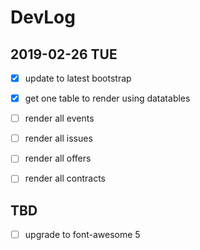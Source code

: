 # DevLog

## 2019-02-26 TUE

- [x] update to latest bootstrap
- [x] get one table to render using datatables

- [ ] render all events

- [ ] render all issues
- [ ] render all offers
- [ ] render all contracts

## TBD

- [ ] upgrade to font-awesome 5

